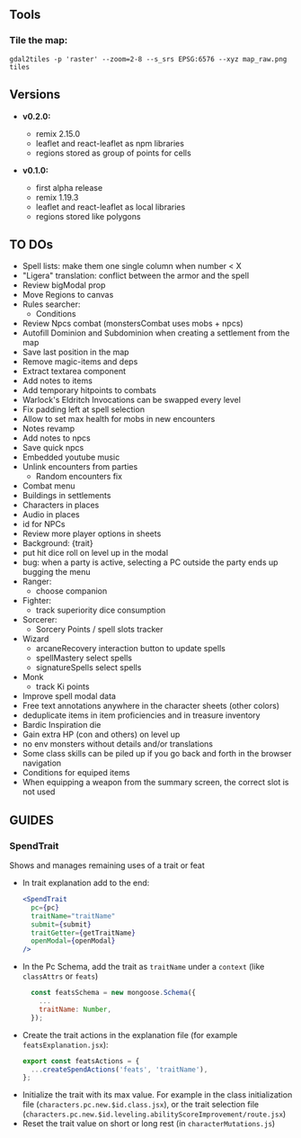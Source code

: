 ## Tools

### Tile the map:

`gdal2tiles -p 'raster' --zoom=2-8 --s_srs EPSG:6576 --xyz map_raw.png tiles`

## Versions

- **v0.2.0:**
  - remix 2.15.0
  - leaflet and react-leaflet as npm libraries
  - regions stored as group of points for cells

- **v0.1.0:**
  - first alpha release
  - remix 1.19.3
  - leaflet and react-leaflet as local libraries
  - regions stored like polygons

## TO DOs

- Spell lists: make them one single column when number < X
- "Ligera" translation: conflict between the armor and the spell
- Review bigModal prop
- Move Regions to canvas
- Rules searcher:
  - Conditions
- Review Npcs combat (monstersCombat uses mobs + npcs)
- Autofill Dominion and Subdominion when creating a settlement from the map
- Save last position in the map
- Remove magic-items and deps
- Extract textarea component
- Add notes to items
- Add temporary hitpoints to combats
- Warlock's Eldritch Invocations can be swapped every level
- Fix padding left at spell selection
- Allow to set max health for mobs in new encounters
- Notes revamp
- Add notes to npcs
- Save quick npcs
- Embedded youtube music
- Unlink encounters from parties
  - Random encounters fix
- Combat menu
- Buildings in settlements
- Characters in places
- Audio in places
- id for NPCs
- Review more player options in sheets
- Background: {trait}
- put hit dice roll on level up in the modal
- bug: when a party is active, selecting a PC outside the party ends up bugging the menu
- Ranger:
  - choose companion
- Fighter:
  - track superiority dice consumption
- Sorcerer:
  - Sorcery Points / spell slots tracker
- Wizard
  - arcaneRecovery interaction button to update spells
  - spellMastery select spells
  - signatureSpells select spells
- Monk
  - track Ki points
- Improve spell modal data
- Free text annotations anywhere in the character sheets (other colors)
- deduplicate items in item proficiencies and in treasure inventory
- Bardic Inspiration die
- Gain extra HP (con and others) on level up
- no env monsters without details and/or translations
- Some class skills can be piled up if you go back and forth in the browser navigation
- Conditions for equiped items
- When equipping a weapon from the summary screen, the correct slot is not used

## GUIDES
### SpendTrait
Shows and manages remaining uses of a trait or feat
- In trait explanation add to the end:
    ```jsx
    <SpendTrait
      pc={pc}
      traitName="traitName"
      submit={submit}
      traitGetter={getTraitName}
      openModal={openModal}
    />
    ```
- In the Pc Schema, add the trait as `traitName` under a `context` (like `classAttrs` or `feats`)
    ```js
      const featsSchema = new mongoose.Schema({
        ...
        traitName: Number,
      });
    ```
- Create the trait actions in the explanation file (for example `featsExplanation.jsx`):
    ```js
    export const featsActions = {
      ...createSpendActions('feats', 'traitName'),
    };
    ```
- Initialize the trait with its max value. For example in the class initialization file (`characters.pc.new.$id.class.jsx`), or the trait selection file (`characters.pc.new.$id.leveling.abilityScoreImprovement/route.jsx`)
- Reset the trait value on short or long rest (in `characterMutations.js`)
